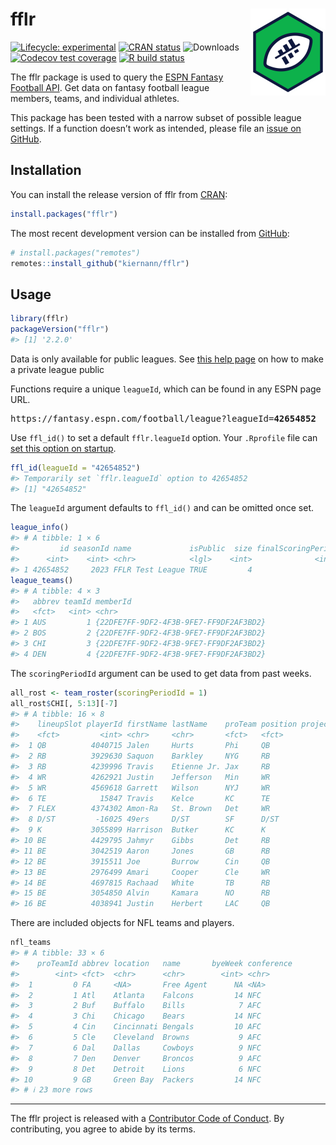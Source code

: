 
<!-- README.md is generated from README.Rmd. Please edit that file -->

# fflr <img src="man/figures/logo.png" align="right" width="120" />

<!-- badges: start -->

[![Lifecycle:
experimental](https://img.shields.io/badge/lifecycle-stable-brightgreen.svg)](https://lifecycle.r-lib.org/articles/stages.html#stable)
[![CRAN
status](https://www.r-pkg.org/badges/version/fflr)](https://CRAN.R-project.org/package=fflr)
![Downloads](https://cranlogs.r-pkg.org/badges/grand-total/fflr)
[![Codecov test
coverage](https://img.shields.io/codecov/c/github/kiernann/fflr/master.svg)](https://app.codecov.io/gh/kiernann/fflr?branch=master')
[![R build
status](https://github.com/kiernann/fflr/workflows/R-CMD-check/badge.svg)](https://github.com/kiernann/fflr/actions)
<!-- badges: end -->

The fflr package is used to query the [ESPN Fantasy Football
API](https://fantasy.espn.com/apis/v3/games/ffl/). Get data on fantasy
football league members, teams, and individual athletes.

This package has been tested with a narrow subset of possible league
settings. If a function doesn’t work as intended, please file an [issue
on GitHub](https://github.com/kiernann/fflr/issues).

## Installation

You can install the release version of fflr from
[CRAN](https://cran.r-project.org/package=fflr):

``` r
install.packages("fflr")
```

The most recent development version can be installed from
[GitHub](https://github.com/kiernann/fflr):

``` r
# install.packages("remotes")
remotes::install_github("kiernann/fflr")
```

## Usage

``` r
library(fflr)
packageVersion("fflr")
#> [1] '2.2.0'
```

Data is only available for public leagues. See [this help
page](https://web.archive.org/web/20211105212446/https://support.espn.com/hc/en-us/articles/360000064451-Making-a-Private-League-Viewable-to-the-Public)
on how to make a private league public

Functions require a unique `leagueId`, which can be found in any ESPN
page URL.

<pre>https://fantasy.espn.com/football/league?leagueId=<b>42654852</b></pre>

Use `ffl_id()` to set a default `fflr.leagueId` option. Your `.Rprofile`
file can [set this option on
startup](https://stat.ethz.ch/R-manual/R-devel/library/base/html/Startup.html).

``` r
ffl_id(leagueId = "42654852")
#> Temporarily set `fflr.leagueId` option to 42654852
#> [1] "42654852"
```

The `leagueId` argument defaults to `ffl_id()` and can be omitted once
set.

``` r
league_info()
#> # A tibble: 1 × 6
#>         id seasonId name             isPublic  size finalScoringPeriod
#>      <int>    <int> <chr>            <lgl>    <int>              <int>
#> 1 42654852     2023 FFLR Test League TRUE         4                 17
league_teams()
#> # A tibble: 4 × 3
#>   abbrev teamId memberId                              
#>   <fct>   <int> <chr>                                 
#> 1 AUS         1 {22DFE7FF-9DF2-4F3B-9FE7-FF9DF2AF3BD2}
#> 2 BOS         2 {22DFE7FF-9DF2-4F3B-9FE7-FF9DF2AF3BD2}
#> 3 CHI         3 {22DFE7FF-9DF2-4F3B-9FE7-FF9DF2AF3BD2}
#> 4 DEN         4 {22DFE7FF-9DF2-4F3B-9FE7-FF9DF2AF3BD2}
```

The `scoringPeriodId` argument can be used to get data from past weeks.

``` r
all_rost <- team_roster(scoringPeriodId = 1)
all_rost$CHI[, 5:13][-7]
#> # A tibble: 16 × 8
#>    lineupSlot playerId firstName lastName    proTeam position projectedScore actualScore
#>    <fct>         <int> <chr>     <chr>       <fct>   <fct>             <dbl>       <dbl>
#>  1 QB          4040715 Jalen     Hurts       Phi     QB                21.3        12.5 
#>  2 RB          3929630 Saquon    Barkley     NYG     RB                16.9         9.3 
#>  3 RB          4239996 Travis    Etienne Jr. Jax     RB                15.1        21.4 
#>  4 WR          4262921 Justin    Jefferson   Min     WR                20.1        24   
#>  5 WR          4569618 Garrett   Wilson      NYJ     WR                16.4        14.4 
#>  6 TE            15847 Travis    Kelce       KC      TE                 0           0   
#>  7 FLEX        4374302 Amon-Ra   St. Brown   Det     WR                16.7        19.1 
#>  8 D/ST         -16025 49ers     D/ST        SF      D/ST               7.78       14   
#>  9 K           3055899 Harrison  Butker      KC      K                  8.41        8   
#> 10 BE          4429795 Jahmyr    Gibbs       Det     RB                14.0         8   
#> 11 BE          3042519 Aaron     Jones       GB      RB                15.5        26.7 
#> 12 BE          3915511 Joe       Burrow      Cin     QB                19.8         3.18
#> 13 BE          2976499 Amari     Cooper      Cle     WR                13.6         6.7 
#> 14 BE          4697815 Rachaad   White       TB      RB                13.9         6.9 
#> 15 BE          3054850 Alvin     Kamara      NO      RB                 0           0   
#> 16 BE          4038941 Justin    Herbert     LAC     QB                16.9        20.9
```

There are included objects for NFL teams and players.

``` r
nfl_teams
#> # A tibble: 33 × 6
#>    proTeamId abbrev location   name       byeWeek conference
#>        <int> <fct>  <chr>      <chr>        <int> <chr>     
#>  1         0 FA     <NA>       Free Agent      NA <NA>      
#>  2         1 Atl    Atlanta    Falcons         14 NFC       
#>  3         2 Buf    Buffalo    Bills            7 AFC       
#>  4         3 Chi    Chicago    Bears           14 NFC       
#>  5         4 Cin    Cincinnati Bengals         10 AFC       
#>  6         5 Cle    Cleveland  Browns           9 AFC       
#>  7         6 Dal    Dallas     Cowboys          9 NFC       
#>  8         7 Den    Denver     Broncos          9 AFC       
#>  9         8 Det    Detroit    Lions            6 NFC       
#> 10         9 GB     Green Bay  Packers         14 NFC       
#> # ℹ 23 more rows
```

------------------------------------------------------------------------

The fflr project is released with a [Contributor Code of
Conduct](https://kiernann.github.io/fflr/CODE_OF_CONDUCT.html). By
contributing, you agree to abide by its terms.

<!-- refs: start -->
<!-- refs: end -->
